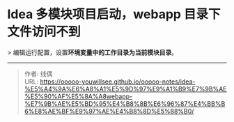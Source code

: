 # Idea 多模块项目启动，webapp 目录下文件访问不到


&gt; 编辑运行配置，设置**环境变量中的工作目录为当前模块目录**。

---

> 作者: 线偶  
> URL: https://ooooo-youwillsee.github.io/ooooo-notes/idea-%E5%A4%9A%E6%A8%A1%E5%9D%97%E9%A1%B9%E7%9B%AE%E5%90%AF%E5%8A%A8webapp-%E7%9B%AE%E5%BD%95%E4%B8%8B%E6%96%87%E4%BB%B6%E8%AE%BF%E9%97%AE%E4%B8%8D%E5%88%B0/  

